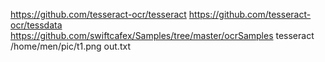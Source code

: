 https://github.com/tesseract-ocr/tesseract
https://github.com/tesseract-ocr/tessdata
https://github.com/swiftcafex/Samples/tree/master/ocrSamples
tesseract /home/men/pic/t1.png out.txt
